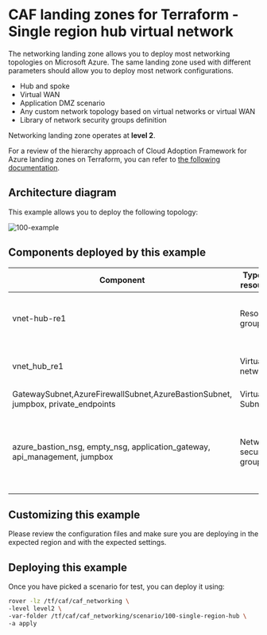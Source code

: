 # CAF landing zones for Terraform - Single region hub virtual network

The networking landing zone allows you to deploy most networking topologies on Microsoft Azure. The same landing zone used with different parameters should allow you to deploy most network configurations.

* Hub and spoke
* Virtual WAN
* Application DMZ scenario
* Any custom network topology based on virtual networks or virtual WAN
* Library of network security groups definition

Networking landing zone operates at **level 2**.

For a review of the hierarchy approach of Cloud Adoption Framework for Azure landing zones on Terraform, you can refer to [the following documentation](../../../../documentation/code_architecture/hierarchy.md).

## Architecture diagram

This example allows you to deploy the following topology:

![100-example](../../documentation/img/100-single-region-hub.png)


## Components deployed by this example

| Component                                                                        | Type of resource        | Purpose                                                          |
|----------------------------------------------------------------------------------|-------------------------|------------------------------------------------------------------|
| vnet-hub-re1                                                                     | Resource group          | resource group to host the virtual network                       |
| vnet_hub_re1                                                                     | Virtual network         | virtual network used as a hub                                    |
| GatewaySubnet,AzureFirewallSubnet,AzureBastionSubnet, jumpbox, private_endpoints | Virtual Subnets         | virtual subnets                                                  |
| azure_bastion_nsg, empty_nsg, application_gateway, api_management, jumpbox       | Network security groups | network security groups that can be attached to virtual subnets. |


## Customizing this example

Please review the configuration files and make sure you are deploying in the expected region and with the expected settings.

## Deploying this example

Once you have picked a scenario for test, you can deploy it using:

```bash
rover -lz /tf/caf/caf_networking \
-level level2 \
-var-folder /tf/caf/caf_networking/scenario/100-single-region-hub \
-a apply
```
